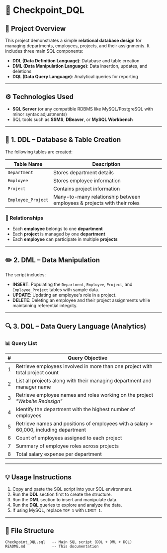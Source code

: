 # 📘 Checkpoint_DQL

## 📝 Project Overview

This project demonstrates a simple **relational database design** for managing departments, employees, projects, and their assignments. It includes three main SQL components:

- **DDL (Data Definition Language)**: Database and table creation
- **DML (Data Manipulation Language)**: Data insertion, updates, and deletions
- **DQL (Data Query Language)**: Analytical queries for reporting

---

## ⚙️ Technologies Used

- **SQL Server** (or any compatible RDBMS like MySQL/PostgreSQL with minor syntax adjustments)
- SQL tools such as **SSMS**, **DBeaver**, or **MySQL Workbench**

---

## 🧱 1. DDL – Database & Table Creation

The following tables are created:

| Table Name         | Description                                       |
|--------------------|---------------------------------------------------|
| `Department`       | Stores department details                         |
| `Employee`         | Stores employee information                       |
| `Project`          | Contains project information                      |
| `Employee_Project` | Many-to-many relationship between employees & projects with their roles |

### 🔗 Relationships

- Each **employee** belongs to one **department**
- Each **project** is managed by one **department**
- Each **employee** can participate in multiple **projects**

---

## ✏️ 2. DML – Data Manipulation

The script includes:

- **INSERT**: Populating the `Department`, `Employee`, `Project`, and `Employee_Project` tables with sample data.
- **UPDATE**: Updating an employee's role in a project.
- **DELETE**: Deleting an employee and their project assignments while maintaining referential integrity.

---

## 🔍 3. DQL – Data Query Language (Analytics)

### 📊 Query List

| # | Query Objective |
|---|-----------------|
| 1 | Retrieve employees involved in more than one project with total project count |
| 2 | List all projects along with their managing department and manager name |
| 3 | Retrieve employee names and roles working on the project *"Website Redesign"* |
| 4 | Identify the department with the highest number of employees |
| 5 | Retrieve names and positions of employees with a salary > 60,000, including department |
| 6 | Count of employees assigned to each project |
| 7 | Summary of employee roles across projects |
| 8 | Total salary expense per department |

---

## 💡 Usage Instructions

1. Copy and paste the SQL script into your SQL environment.
2. Run the **DDL** section first to create the structure.
3. Run the **DML** section to insert and manipulate data.
4. Run the **DQL** queries to explore and analyze the data.
5. If using MySQL, replace `TOP 1` with `LIMIT 1`.

---

## 📁 File Structure

```plaintext
Checkpoint_DQL.sql   -- Main SQL script (DDL + DML + DQL)
README.md            -- This documentation
